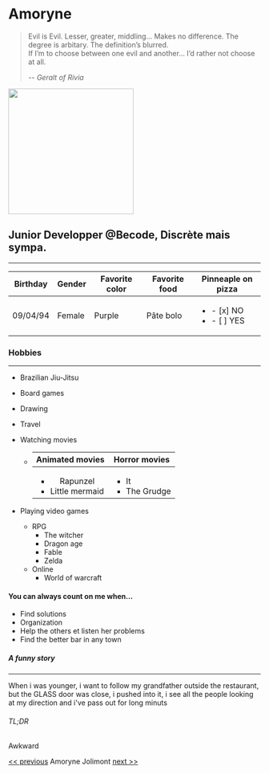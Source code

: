 
# Amoryne 

> Evil is Evil. Lesser, greater, middling… Makes no difference. The degree is arbitary. The definition’s blurred.   
If I’m to choose between one evil and another… I’d rather not choose at all.
>
> -- <cite>Geralt of Rivia</cite>



<img src="https://media-exp1.licdn.com/dms/image/C5603AQEDmUs3n6hdig/profile-displayphoto-shrink_800_800/0/1591164218251?e=1649289600&v=beta&t=UK6zvRj1rah1CNRjTxafUhjJRZEigQtIBq-j0vvTY1w" width="250" height="250">

## Junior Developper @Becode, Discrète mais sympa.
------------------------------------------------------


| Birthday  | Gender   | Favorite color  | Favorite food  | Pinneaple on pizza  |
|:---------:|----------|-----------------|----------------|---------------------|
| 09/04/94  |  Female  |    Purple       |     Pâte bolo  | <ul><li>- [x] NO</li><li>- [ ] YES</li></ul> | 


### Hobbies
------------

* Brazilian Jiu-Jitsu
* Board games
* Drawing
* Travel
* Watching movies

   * |       Animated movies       |                       Horror movies |
     |:---------------------------:|-------------------------------------|
     |<ul><li>Rapunzel</li><li>Little mermaid</li></ul> | <ul><li>It</li><li>The Grudge</li></ul>
       
* Playing video games

   * RPG 
       - The witcher
       - Dragon age
       - Fable
       - Zelda
   * Online 
       - World of warcraft


#### You can always count on me when...

- Find solutions   
- Organization 
- Help the others et listen her problems
- Find the better bar in any town

##### A funny story

********************


When i was younger, i want to follow my grandfather outside the restaurant, but the GLASS door was close, i pushed into it, i see all the people looking at my direction and i've pass out for long minuts

###### TL;DR

Awkward

<p align="center">

[<< previous](https://github.com/Amandinecarpi/Markdown-perso)  Amoryne Jolimont  [next >>](https://github.com/Nymphadorart/Challenge-Markdown)

</p>






